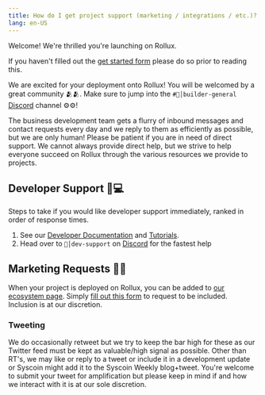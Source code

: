 ```yaml
---
title: How do I get project support (marketing / integrations / etc.)?
lang: en-US
---
```


Welcome! We're thrilled you're launching on Rollux. 

If you haven't filled out the [get started form]() please do so prior to reading this.

We are excited for your deployment onto Rollux! 
You will be welcomed by a great community 🫂🫂. Make sure to jump into the `#🔨│builder-general` [Discord](https://discord.gg/rollux/) channel ⚙️⚙️!

The business development team gets a flurry of inbound messages and contact requests every day and we reply to them as efficiently as possible, but we are only human! 
Please be patient if you are in need of direct support. 
We cannot always provide direct help, but we strive to help everyone succeed on Rollux through the various resources we provide to projects. 


## Developer Support 🙋💻

Steps to take if you would like developer support immediately, ranked in order of response times. 

1. See our [Developer Documentation](../developers/) and [Tutorials](https://github.com/sys-labs/rollux-tutorial).
1. Head over to `🤖│dev-support` on [Discord](https://discord.gg/rollux/) for the fastest help 


## Marketing Requests 🦸🦸

When your project is deployed on Rollux, you can be added to [our ecosystem page](https://rollux.com/ecosystem). 
Simply [fill out this form]() to request to be included. Inclusion is at our discretion.

### Tweeting

We do occasionally retweet but we try to keep the bar high for these as our Twitter feed must be kept as valuable/high signal as possible. 
Other than RT's, we may like or reply to a tweet or include it in a development update or Syscoin might add it to the Syscoin Weekly blog+tweet. 
You're welcome to submit your tweet for amplification but please keep in mind if and how we interact with it is at our sole discretion.

<!--
### Promoting Values before anything else

We love to promote values-aligned projects as part of our broader content program.





### OPRadio

We also host a weekly Twitter Space in an interview/podcast format called OP Radio. You're welcome to express interest in being featured on OP Radio, but keep in mind that we maintain the final say on whether it makes sense or not.

 
## Governance Grants

Grants are mainly handled by [The Optimism Collective](https://app.optimism.io/announcement), our open governance system/digital society. If you are interested in applying, we first recommend the following: 
 
- Check that your application falls within the possible Governance Grant categories in the [OPerating manual](https://github.com/ethereum-optimism/OPerating-manual/blob/main/manual.md#valid-proposal-types).
- Deploy to Optimism (we are [EVM Equivalent](https://medium.com/ethereum-optimism/introducing-evm-equivalence-5c2021deb306), not just EVM compatible so it is very easy to deploy). 
  Check out our [getting started tutorial](https://github.com/ethereum-optimism/optimism-tutorial/tree/main/getting-started) to see how to deploy. We also have [tons of more in-depth tutorials](https://github.com/ethereum-optimism/optimism-tutorial) for bridging and other L2 specific functionality. 
- Try gaining organic traction:
  - Traction can be gained through our community.
  - Head over to [our discord](https://discord-gateway.optimism.io/) and check out [#showandtell](https://discord.com/channels/667044843901681675/819333988719263774) or [#demoday](https://discord.com/channels/667044843901681675/960493820674465883).
  Demo Day is an AMA about your product to our community. Apply in Discord. 
  - Seek synergies – look at other teams already deployed on Optimism that could work with your product and reach out to them.
- Once you have done the above, check out our [governance grant process](https://gov.optimism.io/t/grant-proposal-template/3233).
- To get reviews in real time from governance delegates go to discord and post about your project in [#temp-check](https://discord.com/channels/667044843901681675/1011238484373159956).
 


## Other Helpful Links

Curious about the origins of Optimistic Origins? 
Listen to [this OPRadio Episode](https://twitter.com/optimismFND/status/1585015947626426368) with one of Optimism's founders, [@JingleJam](https://twitter.com/jinglejamOP).

What do the next 100 years have in store for crypto? [@Karl_dot_tech](https://twitter.com/karl_dot_tech) shares his vision in [this chat with Bankless](https://www.youtube.com/watch?v=60F2wtjZO5M).

 -->

